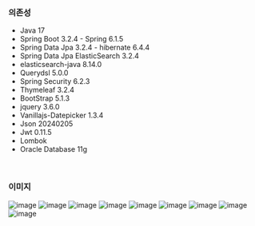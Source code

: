 ### 의존성
- Java 17
- Spring Boot 3.2.4 - Spring 6.1.5
- Spring Data Jpa 3.2.4 - hibernate 6.4.4
- Spring Data Jpa ElasticSearch 3.2.4
- elasticsearch-java 8.14.0
- Querydsl 5.0.0
- Spring Security 6.2.3
- Thymeleaf 3.2.4
- BootStrap 5.1.3
- jquery 3.6.0
- Vanillajs-Datepicker 1.3.4
- Json 20240205
- Jwt 0.11.5
- Lombok
- Oracle Database 11g

</br>

### 이미지
![image](https://github.com/ksm1569/greenmro-mobile/assets/34292113/f3d98355-a09b-4706-aaf5-939d3e4d18f9)
![image](https://github.com/ksm1569/greenmro-mobile/assets/34292113/be59378e-798b-40c4-9624-a33f7ca3f01c)
![image](https://github.com/ksm1569/greenmro-mobile/assets/34292113/8c67a51a-f289-4a5d-b85f-69e98b494b21)
![image](https://github.com/ksm1569/greenmro-mobile/assets/34292113/d3192e5d-f8b9-4bea-aa85-1d924504e634)
![image](https://github.com/ksm1569/greenmro-mobile/assets/34292113/f86874d2-c6d1-427a-b630-acb921e034d4)
![image](https://github.com/ksm1569/greenmro-mobile/assets/34292113/a970488b-1248-4e08-b6ee-4ece78317e5f)
![image](https://github.com/ksm1569/greenmro-mobile/assets/34292113/5488f55c-95b4-4a9c-914c-15556fee80e5)
![image](https://github.com/ksm1569/greenmro-mobile/assets/34292113/52637a34-31ba-43b3-bd67-aaa75e9841f3)
![image](https://github.com/ksm1569/greenmro-mobile/assets/34292113/f3b836f8-b999-47e1-948f-8df3c72420cb)







